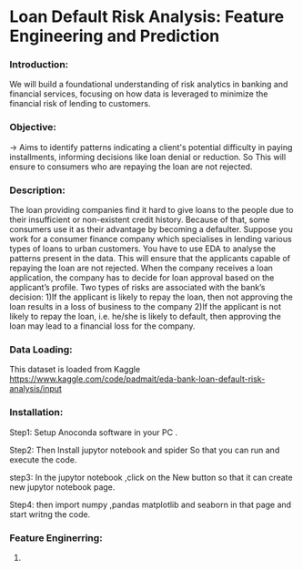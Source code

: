 # Loan Default Risk Analysis: Feature Engineering and Prediction
### Introduction:
We will build a foundational understanding of risk analytics in banking and financial services, focusing on how data is leveraged to minimize the financial risk of lending to customers.
### Objective:
-> Aims to identify patterns indicating a client's potential difficulty in paying installments, informing decisions like loan denial or reduction. So This will ensure to consumers who are repaying the loan are not rejected.

### Description:
The loan providing companies find it hard to give loans to the people due to their insufficient or non-existent credit history. Because of that, some consumers use it as their advantage by becoming a defaulter. Suppose you work for a consumer finance company which specialises in lending various types of loans to urban customers. You have to use EDA to analyse the patterns present in the data. This will ensure that the applicants capable of repaying the loan are not rejected.
When the company receives a loan application, the company has to decide for loan approval based on the applicant’s profile. Two types of risks are associated with the bank’s decision:
1)If the applicant is likely to repay the loan, then not approving the loan results in a loss of business to the company
2)If the applicant is not likely to repay the loan, i.e. he/she is likely to default, then approving the loan may lead to a financial loss for the company.

### Data Loading:
This dataset is loaded from  Kaggle https://www.kaggle.com/code/padmait/eda-bank-loan-default-risk-analysis/input

### Installation:
Step1: Setup Anoconda software in your PC .

Step2: Then Install jupytor notebook and spider So that you can run and execute the code.

step3: In the jupytor notebook ,click on the New button so that it can create new jupytor notebook page.

Step4: then import numpy ,pandas matplotlib and seaborn in that page and start writng the code.

### Feature Enginerring:
1.




     
